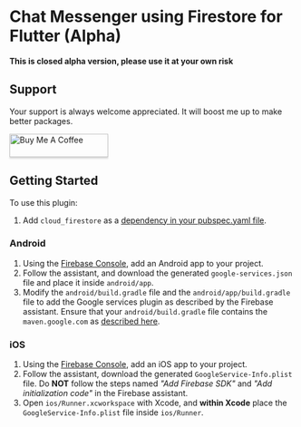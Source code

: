 # Chat Messenger using Firestore for Flutter (Alpha)

**This is closed alpha version, please use it at your own risk**

## Support
Your support is always welcome appreciated. It will boost me up to make better packages.

<a href="https://www.buymeacoffee.com/Oj17EcZ" target="_blank"><img src="https://www.buymeacoffee.com/assets/img/custom_images/orange_img.png" alt="Buy Me A Coffee" style="height: 41px !important;width: 174px !important;box-shadow: 0px 3px 2px 0px rgba(190, 190, 190, 0.5) !important;-webkit-box-shadow: 0px 3px 2px 0px rgba(190, 190, 190, 0.5) !important;" ></a>

## Getting Started

To use this plugin:

1. Add `cloud_firestore` as a [dependency in your pubspec.yaml file](https://flutter.dev/docs/development/packages-and-plugins/using-packages).

### Android

1. Using the [Firebase Console](http://console.firebase.google.com/), add an Android app to your project.
2. Follow the assistant, and download the generated `google-services.json` file and place it inside `android/app`.
3. Modify the `android/build.gradle` file and the `android/app/build.gradle` file to add the Google services plugin as described by the Firebase assistant. Ensure that your `android/build.gradle` file contains the
`maven.google.com` as [described here](https://firebase.google.com/docs/android/setup#add_the_sdk).

### iOS

1. Using the [Firebase Console](http://console.firebase.google.com/), add an iOS app to your project.
2. Follow the assistant, download the generated `GoogleService-Info.plist` file. Do **NOT** follow the steps named _"Add Firebase SDK"_ and _"Add initialization code"_ in the Firebase assistant.
3. Open `ios/Runner.xcworkspace` with Xcode, and **within Xcode** place the `GoogleService-Info.plist` file inside `ios/Runner`.
